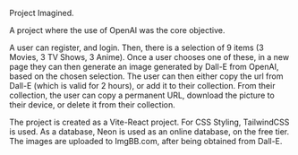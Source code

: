 Project Imagined.

A project where the use of OpenAI was the core objective.

A user can register, and login.
Then, there is a selection of 9 items (3 Movies, 3 TV Shows, 3 Anime).
Once a user chooses one of these, in a new page they can then generate an image generated by Dall-E from OpenAI, based on the chosen selection.
The user can then either copy the url from Dall-E (which is valid for 2 hours), or add it to their collection.
From their collection, the user can copy a permanent URL, download the picture to their device, or delete it from their collection.

The project is created as a Vite-React project. For CSS Styling, TailwindCSS is used. As a database, Neon is used as an online database, on the free tier. The images are uploaded to ImgBB.com, after being obtained from Dall-E.
